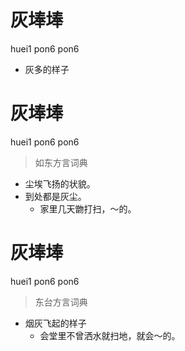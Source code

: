 # 灰埲埲
huei1 pon6 pon6
- 灰多的样子

# 灰埲埲
huei1 pon6 pon6
> 如东方言词典
- 尘埃飞扬的状貌。
- 到处都是灰尘。
  - 家里几天朆打扫，～的。

# 灰埲埲
huei1 pon6 pon6
> 东台方言词典
- 烟灰飞起的样子
  - 会堂里不曾洒水就扫地，就会～的。
